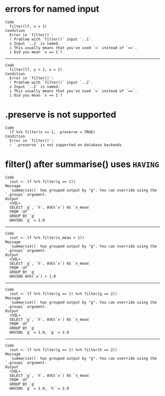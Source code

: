 # errors for named input

    Code
      filter(lf, x = 1)
    Condition
      Error in `filter()`:
      ! Problem with `filter()` input `..1`.
      x Input `..1` is named.
      i This usually means that you've used `=` instead of `==`.
      i Did you mean `x == 1`?

---

    Code
      filter(lf, y > 1, x = 1)
    Condition
      Error in `filter()`:
      ! Problem with `filter()` input `..2`.
      x Input `..2` is named.
      i This usually means that you've used `=` instead of `==`.
      i Did you mean `x == 1`?

# .preserve is not supported

    Code
      lf %>% filter(x == 1, .preserve = TRUE)
    Condition
      Error in `filter()`:
      ! `.preserve` is not supported on database backends

# filter() after summarise() uses `HAVING`

    Code
      (out <- lf %>% filter(g == 1))
    Message
      `summarise()` has grouped output by "g". You can override using the `.groups` argument.
    Output
      <SQL>
      SELECT `g`, `h`, AVG(`x`) AS `x_mean`
      FROM `df`
      GROUP BY `g`
      HAVING `g` = 1.0

---

    Code
      (out <- lf %>% filter(x_mean > 1))
    Message
      `summarise()` has grouped output by "g". You can override using the `.groups` argument.
    Output
      <SQL>
      SELECT `g`, `h`, AVG(`x`) AS `x_mean`
      FROM `df`
      GROUP BY `g`
      HAVING AVG(`x`) > 1.0

---

    Code
      (out <- lf %>% filter(g == 1) %>% filter(g == 2))
    Message
      `summarise()` has grouped output by "g". You can override using the `.groups` argument.
    Output
      <SQL>
      SELECT `g`, `h`, AVG(`x`) AS `x_mean`
      FROM `df`
      GROUP BY `g`
      HAVING `g` = 1.0, `g` = 2.0

---

    Code
      (out <- lf %>% filter(g == 1) %>% filter(h == 2))
    Message
      `summarise()` has grouped output by "g". You can override using the `.groups` argument.
    Output
      <SQL>
      SELECT `g`, `h`, AVG(`x`) AS `x_mean`
      FROM `df`
      GROUP BY `g`
      HAVING `g` = 1.0, `h` = 2.0


